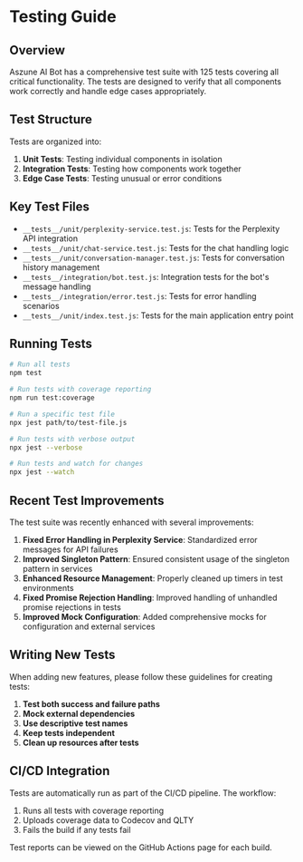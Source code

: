 # Testing Guide

## Overview

Aszune AI Bot has a comprehensive test suite with 125 tests covering all critical functionality. The tests are designed to verify that all components work correctly and handle edge cases appropriately.

## Test Structure

Tests are organized into:

1. **Unit Tests**: Testing individual components in isolation
2. **Integration Tests**: Testing how components work together
3. **Edge Case Tests**: Testing unusual or error conditions

## Key Test Files

- `__tests__/unit/perplexity-service.test.js`: Tests for the Perplexity API integration
- `__tests__/unit/chat-service.test.js`: Tests for the chat handling logic
- `__tests__/unit/conversation-manager.test.js`: Tests for conversation history management
- `__tests__/integration/bot.test.js`: Integration tests for the bot's message handling
- `__tests__/integration/error.test.js`: Tests for error handling scenarios
- `__tests__/unit/index.test.js`: Tests for the main application entry point

## Running Tests

```bash
# Run all tests
npm test

# Run tests with coverage reporting
npm run test:coverage

# Run a specific test file
npx jest path/to/test-file.js

# Run tests with verbose output
npx jest --verbose

# Run tests and watch for changes
npx jest --watch
```

## Recent Test Improvements

The test suite was recently enhanced with several improvements:

1. **Fixed Error Handling in Perplexity Service**: Standardized error messages for API failures
2. **Improved Singleton Pattern**: Ensured consistent usage of the singleton pattern in services
3. **Enhanced Resource Management**: Properly cleaned up timers in test environments
4. **Fixed Promise Rejection Handling**: Improved handling of unhandled promise rejections in tests
5. **Improved Mock Configuration**: Added comprehensive mocks for configuration and external services

## Writing New Tests

When adding new features, please follow these guidelines for creating tests:

1. **Test both success and failure paths**
2. **Mock external dependencies**
3. **Use descriptive test names**
4. **Keep tests independent**
5. **Clean up resources after tests**

## CI/CD Integration

Tests are automatically run as part of the CI/CD pipeline. The workflow:

1. Runs all tests with coverage reporting
2. Uploads coverage data to Codecov and QLTY
3. Fails the build if any tests fail

Test reports can be viewed on the GitHub Actions page for each build.
